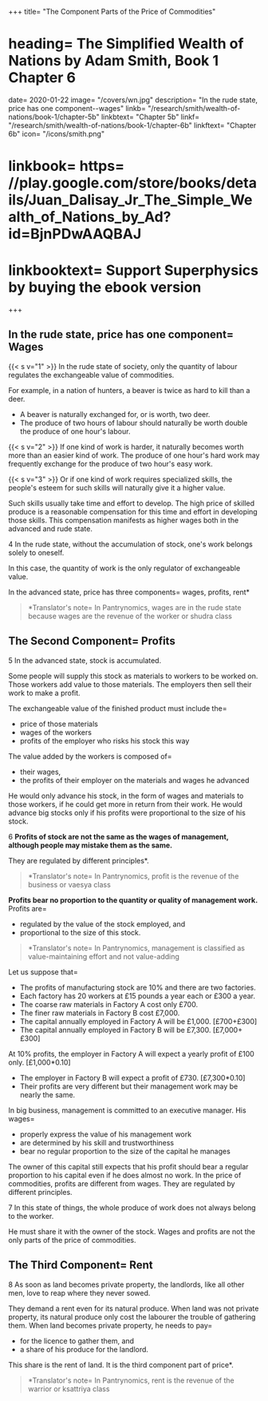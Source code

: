 +++
title=  "The Component Parts of the Price of Commodities"
# heading=  The Simplified Wealth of Nations by Adam Smith, Book 1 Chapter 6
date=  2020-01-22
image=  "/covers/wn.jpg"
description=  "In the rude state, price has one component--wages"
linkb=  "/research/smith/wealth-of-nations/book-1/chapter-5b"
linkbtext=  "Chapter 5b"
linkf=  "/research/smith/wealth-of-nations/book-1/chapter-6b"
linkftext=  "Chapter 6b"
icon=  "/icons/smith.png"
# linkbook=  https= //play.google.com/store/books/details/Juan_Dalisay_Jr_The_Simple_Wealth_of_Nations_by_Ad?id=BjnPDwAAQBAJ
# linkbooktext=  Support Superphysics by buying the ebook version
+++

## In the rude state, price has one component=  Wages

{{< s v="1" >}} In the rude state of society, only the quantity of labour regulates the exchangeable value of commodities.

For example, in a nation of hunters, a beaver is twice as hard to kill than a deer.
- A beaver is naturally exchanged for, or is worth, two deer.
- The produce of two hours of labour should naturally be worth double the produce of one hour's labour.


{{< s v="2" >}} If one kind of work is harder, it naturally becomes worth more than an easier kind of work. The produce of one hour's hard work may frequently exchange for the produce of two hour's easy work.

{{< s v="3" >}} Or if one kind of work requires specialized skills, the people's esteem for such skills will naturally give it a higher value.

Such skills usually take time and effort to develop. The high price of skilled produce is a reasonable compensation for this time and effort in developing those skills. This compensation manifests as higher wages both in the advanced and rude state.

4 In the rude state, without the accumulation of stock, one's work belongs solely to oneself.

In this case, the quantity of work is the only regulator of exchangeable value.

In the advanced state, price has three components=  wages, profits, rent*

> *Translator's note=  In Pantrynomics, wages are in the rude state because wages are the revenue of the worker or shudra class


## The Second Component=  Profits 

5 In the advanced state, stock is accumulated. 

Some people will supply this stock as materials to workers to be worked on. Those workers add value to those materials. The employers then sell their work to make a profit.

The exchangeable value of the finished product must include the= 
- price of those materials
- wages of the workers
- profits of the employer who risks his stock this way

The value added by the workers is composed of= 
- their wages,
- the profits of their employer on the materials and wages he advanced

He would only advance his stock, in the form of wages and materials to those workers, if he could get more in return from their work. He would advance big stocks only if his profits were proportional to the size of his stock.

6 **Profits of stock are not the same as the wages of management, although people may mistake them as the same.**

They are regulated by different principles*.

> *Translator's note=  In Pantrynomics, profit is the revenue of the business or vaesya class

**Profits bear no proportion to the quantity or quality of management work.** Profits are= 
- regulated by the value of the stock employed, and
- proportional to the size of this stock.

> *Translator's note=  In Pantrynomics, management is classified as value-maintaining effort and not value-adding


Let us suppose that= 
- The profits of manufacturing stock are 10% and there are two factories.
- Each factory has 20 workers at £15 pounds a year each or £300 a year.
- The coarse raw materials in Factory A cost only £700.
- The finer raw materials in Factory B cost £7,000.
- The capital annually employed in Factory A will be £1,000. [£700+£300]
- The capital annually employed in Factory B will be £7,300. [£7,000+£300]

At 10% profits, the employer in Factory A will expect a yearly profit of £100 only. [£1,000*0.10]
- The employer in Factory B will expect a profit of £730. [£7,300*0.10]
- Their profits are very different but their management work may be nearly the same.

In big business, management is committed to an executive manager. His wages= 
- properly express the value of his management work
- are determined by his skill and trustworthiness
- bear no regular proportion to the size of the capital he manages

The owner of this capital still expects that his profit should bear a regular proportion to his capital even if he does almost no work. In the price of commodities, profits are different from wages. They are regulated by different principles.

7 In this state of things, the whole produce of work does not always belong to the worker.

He must share it with the owner of the stock.
Wages and profits are not the only parts of the price of commodities.


## The Third Component=  Rent

8 As soon as land becomes private property, the landlords, like all other men, love to reap where they never sowed.

They demand a rent even for its natural produce.
When land was not private property, its natural produce only cost the labourer the trouble of gathering them.
When land becomes private property, he needs to pay= 
- for the licence to gather them, and
- a share of his produce for the landlord.

This share is the rent of land. It is the third component part of price*.

> *Translator's note=  In Pantrynomics, rent is the revenue of the warrior or ksattriya class



